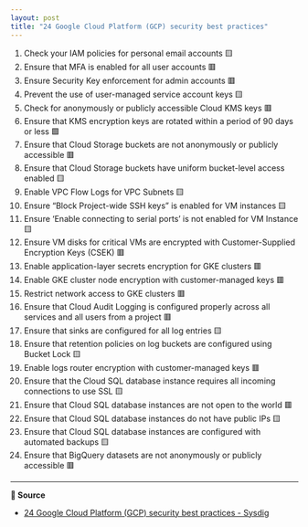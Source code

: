 ```yaml
---
layout: post
title: "24 Google Cloud Platform (GCP) security best practices"
---
```



1. Check your IAM policies for personal email accounts 🟨
2. Ensure that MFA is enabled for all user accounts 🟥
3. Ensure Security Key enforcement for admin accounts 🟥
4. Prevent the use of user-managed service account keys 🟨
5. Check for anonymously or publicly accessible Cloud KMS keys 🟥
6. Ensure that KMS encryption keys are rotated within a period of 90 days or less 🟩
7. Ensure that Cloud Storage buckets are not anonymously or publicly accessible 🟥
8. Ensure that Cloud Storage buckets have uniform bucket-level access enabled 🟨
9. Enable VPC Flow Logs for VPC Subnets 🟨
10. Ensure “Block Project-wide SSH keys” is enabled for VM instances 🟨
11. Ensure ‘Enable connecting to serial ports’ is not enabled for VM Instance 🟨
12. Ensure VM disks for critical VMs are encrypted with Customer-Supplied Encryption Keys (CSEK) 🟥
13. Enable application-layer secrets encryption for GKE clusters 🟥
14. Enable GKE cluster node encryption with customer-managed keys 🟥
15. Restrict network access to GKE clusters 🟥
16. Ensure that Cloud Audit Logging is configured properly across all services and all users from a project 🟥
17. Ensure that sinks are configured for all log entries 🟨
18. Ensure that retention policies on log buckets are configured using Bucket Lock 🟨
19. Enable logs router encryption with customer-managed keys 🟥
20. Ensure that the Cloud SQL database instance requires all incoming connections to use SSL 🟨
21. Ensure that Cloud SQL database instances are not open to the world 🟥
22. Ensure that Cloud SQL database instances do not have public IPs 🟨
23. Ensure that Cloud SQL database instances are configured with automated backups 🟨
24. Ensure that BigQuery datasets are not anonymously or publicly accessible 🟥

---

**🔖 Source** 
- [24 Google Cloud Platform (GCP) security best practices - Sysdig](https://sysdig.com/learn-cloud-native/24-google-cloud-platform-gcp-security-best-practices/)